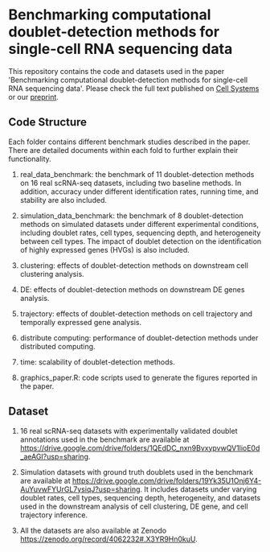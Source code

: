 # Benchmarking computational doublet-detection methods for single-cell RNA sequencing data

This repository contains the code and datasets used in the paper 'Benchmarking computational doublet-detection methods for single-cell RNA sequencing data'. Please check the full text published on [Cell Systems](https://www.sciencedirect.com/science/article/pii/S2405471220304592?dgcid=author) or our [preprint](http://jsb.ucla.edu/sites/default/files/publications/final_author_manuscript_compressed.pdf).

## Code Structure

Each folder contains different benchmark studies described in the paper. There are detailed documents within each fold to further explain their functionality. 

1. real_data_benchmark: the benchmark of 11 doublet-detection methods on 16 real scRNA-seq datasets, including two baseline methods. In addition, accuracy under different identification rates, running time, and stability are also included.

2. simulation_data_benchmark: the benchmark of 8 doublet-detection methods on simulated datasets under different experimental conditions, including doublet rates, cell types, sequencing depth, and heterogeneity between cell types. The impact of doublet detection on the identification of highly expressed genes (HVGs) is also included.

3. clustering: effects of doublet-detection methods on downstream cell clustering analysis.

4. DE: effects of doublet-detection methods on downstream DE genes analysis.

5. trajectory: effects of doublet-detection methods on cell trajectory and temporally expressed gene analysis.

6. distribute computing: performance of doublet-detection methods under distributed computing.

7. time: scalability of doublet-detection methods.

8. graphics_paper.R: code scripts used to generate the figures reported in the paper.

## Dataset

1. 16 real scRNA-seq datasets with experimentally validated doublet annotations used in the benchmark are available at https://drive.google.com/drive/folders/1QEdDC_nxn9BvxypvwQV1lioE0d_aeAGI?usp=sharing.

2. Simulation datasets with ground truth doublets used in the benchmark are available at https://drive.google.com/drive/folders/19Yk35U1Onj6Y4-AuYuvwFYUrGL7ysiqJ?usp=sharing. It includes datasets under varying doublet rates, cell types, sequencing depth, heterogeneity, and datasets used in the downstream analysis of cell clustering, DE gene, and cell trajectory inference.

3. All the datasets are also available at Zenodo https://zenodo.org/record/4062232#.X3YR9Hn0kuU.
